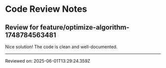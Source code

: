 # Code Review Notes

## Review for feature/optimize-algorithm-1748784563481

Nice solution! The code is clean and well-documented.

---
Reviewed on: 2025-06-01T13:29:24.359Z